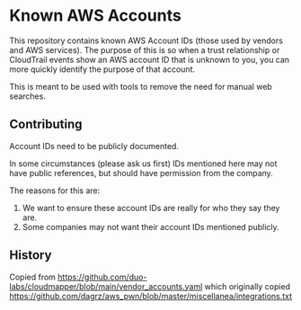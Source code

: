 # Known AWS Accounts

This repository contains known AWS Account IDs (those used by vendors and AWS services).  The purpose of this is so when a trust relationship or CloudTrail events show an AWS account ID that is unknown to you, you can more quickly identify the purpose of that account.

This is meant to be used with tools to remove the need for manual web searches.

## Contributing

Account IDs need to be publicly documented.

In some circumstances (please ask us first) IDs mentioned here may not have public references, but should have permission from the company.  

The reasons for this are:

1. We want to ensure these account IDs are really for who they say they are.
1. Some companies may not want their account IDs mentioned publicly.

## History

Copied from https://github.com/duo-labs/cloudmapper/blob/main/vendor_accounts.yaml which originally copied
https://github.com/dagrz/aws_pwn/blob/master/miscellanea/integrations.txt
